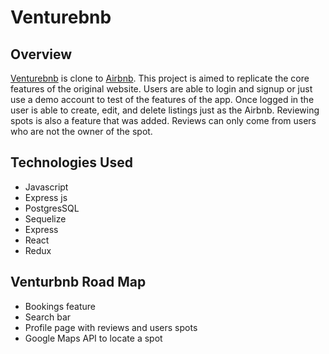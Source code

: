 # Venturebnb

## Overview
<a href='https://a-jq2a.onrender.com' alt=''>Venturebnb</a> is clone to <a href='https://www.airbnb.com/' alt=''>Airbnb</a>. This project is aimed to replicate the core features of the original website. Users are able to login and signup or just use a demo account to test of the features of the app. Once logged in the user is able to create, edit, and delete listings just as the Airbnb. Reviewing spots is also a feature that was added. Reviews can only come from users who are not the owner of the spot. 

## Technologies Used
- Javascript
- Express js
- PostgresSQL
- Sequelize
- Express
- React
- Redux

## Venturbnb Road Map
- Bookings feature 
- Search bar 
- Profile page with reviews and users spots
- Google Maps API to locate a spot
